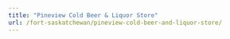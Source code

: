 ```yaml
---
title: "Pineview Cold Beer & Liquor Store"
url: /fort-saskatchewan/pineview-cold-beer-and-liquor-store/
---
```

